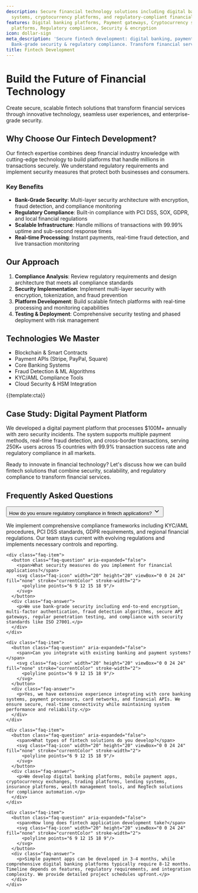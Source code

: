 ```yaml
---
description: Secure financial technology solutions including digital banking, payment
  systems, cryptocurrency platforms, and regulatory-compliant financial applications
features: Digital banking platforms, Payment gateways, Cryptocurrency solutions, Trading
  platforms, Regulatory compliance, Security & encryption
icon: dollar-sign
meta_description: 'Secure fintech development: digital banking, payments, crypto platforms.
  Bank-grade security & regulatory compliance. Transform financial services today!'
title: Fintech Development
---
```


# Build the Future of Financial Technology

Create secure, scalable fintech solutions that transform financial services through innovative technology, seamless user experiences, and enterprise-grade security.

## Why Choose Our Fintech Development?

Our fintech expertise combines deep financial industry knowledge with cutting-edge technology to build platforms that handle millions in transactions securely. We understand regulatory requirements and implement security measures that protect both businesses and consumers.

### Key Benefits

- **Bank-Grade Security**: Multi-layer security architecture with encryption, fraud detection, and compliance monitoring
- **Regulatory Compliance**: Built-in compliance with PCI DSS, SOX, GDPR, and local financial regulations
- **Scalable Infrastructure**: Handle millions of transactions with 99.99% uptime and sub-second response times
- **Real-time Processing**: Instant payments, real-time fraud detection, and live transaction monitoring

## Our Approach

1. **Compliance Analysis**: Review regulatory requirements and design architecture that meets all compliance standards
2. **Security Implementation**: Implement multi-layer security with encryption, tokenization, and fraud prevention
3. **Platform Development**: Build scalable fintech platforms with real-time processing and monitoring capabilities
4. **Testing & Deployment**: Comprehensive security testing and phased deployment with risk management

## Technologies We Master

- Blockchain & Smart Contracts
- Payment APIs (Stripe, PayPal, Square)
- Core Banking Systems
- Fraud Detection & ML Algorithms
- KYC/AML Compliance Tools
- Cloud Security & HSM Integration

{{template:cta}}

## Case Study: Digital Payment Platform

We developed a digital payment platform that processes $100M+ annually with zero security incidents. The system supports multiple payment methods, real-time fraud detection, and cross-border transactions, serving 250K+ users across 15 countries with 99.9% transaction success rate and regulatory compliance in all markets.

Ready to innovate in financial technology? Let's discuss how we can build fintech solutions that combine security, scalability, and regulatory compliance to transform financial services.

## Frequently Asked Questions

<div class="faq-section">
  <div class="faq-list">
    <div class="faq-item">
      <button class="faq-question" aria-expanded="false">
        <span>How do you ensure regulatory compliance in fintech applications?</span>
        <svg class="faq-icon" width="20" height="20" viewBox="0 0 24 24" fill="none" stroke="currentColor" stroke-width="2">
          <polyline points="6 9 12 15 18 9"/>
        </svg>
      </button>
      <div class="faq-answer">
        <p>We implement comprehensive compliance frameworks including KYC/AML procedures, PCI DSS standards, GDPR requirements, and regional financial regulations. Our team stays current with evolving regulations and implements necessary controls and reporting.</p>
      </div>
    </div>
    
    <div class="faq-item">
      <button class="faq-question" aria-expanded="false">
        <span>What security measures do you implement for financial applications?</span>
        <svg class="faq-icon" width="20" height="20" viewBox="0 0 24 24" fill="none" stroke="currentColor" stroke-width="2">
          <polyline points="6 9 12 15 18 9"/>
        </svg>
      </button>
      <div class="faq-answer">
        <p>We use bank-grade security including end-to-end encryption, multi-factor authentication, fraud detection algorithms, secure API gateways, regular penetration testing, and compliance with security standards like ISO 27001.</p>
      </div>
    </div>
    
    <div class="faq-item">
      <button class="faq-question" aria-expanded="false">
        <span>Can you integrate with existing banking and payment systems?</span>
        <svg class="faq-icon" width="20" height="20" viewBox="0 0 24 24" fill="none" stroke="currentColor" stroke-width="2">
          <polyline points="6 9 12 15 18 9"/>
        </svg>
      </button>
      <div class="faq-answer">
        <p>Yes, we have extensive experience integrating with core banking systems, payment processors, card networks, and financial APIs. We ensure secure, real-time connectivity while maintaining system performance and reliability.</p>
      </div>
    </div>
    
    <div class="faq-item">
      <button class="faq-question" aria-expanded="false">
        <span>What types of fintech solutions do you develop?</span>
        <svg class="faq-icon" width="20" height="20" viewBox="0 0 24 24" fill="none" stroke="currentColor" stroke-width="2">
          <polyline points="6 9 12 15 18 9"/>
        </svg>
      </button>
      <div class="faq-answer">
        <p>We develop digital banking platforms, mobile payment apps, cryptocurrency exchanges, trading platforms, lending systems, insurance platforms, wealth management tools, and RegTech solutions for compliance automation.</p>
      </div>
    </div>
    
    <div class="faq-item">
      <button class="faq-question" aria-expanded="false">
        <span>How long does fintech application development take?</span>
        <svg class="faq-icon" width="20" height="20" viewBox="0 0 24 24" fill="none" stroke="currentColor" stroke-width="2">
          <polyline points="6 9 12 15 18 9"/>
        </svg>
      </button>
      <div class="faq-answer">
        <p>Simple payment apps can be developed in 3-4 months, while comprehensive digital banking platforms typically require 8-12 months. Timeline depends on features, regulatory requirements, and integration complexity. We provide detailed project schedules upfront.</p>
      </div>
    </div>
  </div>
</div>

